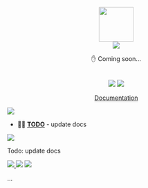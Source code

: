 <p align="center" class="logo-section">
<img src="#IMAGE_HERE" height="80" width="80"/>
</br>
<img src="https://halitsever-api.vercel.app/api/repo-title?title=repo_name">

<p align="center">
✋ Coming soon...<br>
<br/>
<br/>
<img src="https://img.shields.io/github/sponsors/halitsever"/> 
<img src="https://img.shields.io/github/license/halitsever/repo_name"/> 
</p>
<p align="center">
<a align="center" href="#">Documentation</a>
  </p>
</p>



<a align="center">
<img src="https://halitsever-api.vercel.app/api/details"/>
</a>

- 🧑‍💻 [**TODO**](#) - update docs





<a align="center" >
<img src="https://halitsever-api.vercel.app/api/installation"/>
</a>



Todo: update docs



<a align="center" href="https://github.com/halitsever/repo_name/issues">
<img src="https://halitsever-api.vercel.app/api/issue"/>
</a>

<a align="center">
<img src="https://halitsever-api.vercel.app/api/sponsor"/>
</a>


<a align="center">
<img src="https://halitsever-api.vercel.app/api/license"/>
</a>

<p>
  ...
</p>

